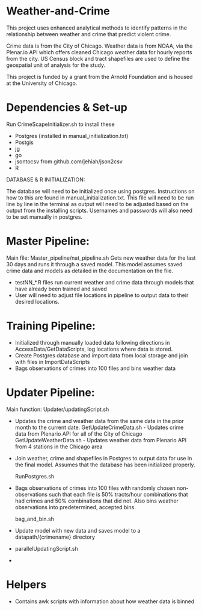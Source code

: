 Weather-and-Crime
==========
This project uses enhanced analytical methods to identify patterns in the relationship between weather and crime that predict violent crime. 

Crime data is from the City of Chicago. Weather data is from NOAA, via the Plenar.io API which offers cleaned Chicago weather data for hourly reports from the city. US Census block and tract shapefiles are used to define the geospatial unit of analysis for the study. 

This project is funded by a grant from the Arnold Foundation and is housed at the University of Chicago.

Dependencies & Set-up
============
Run CrimeScapeInitializer.sh to install these

- Postgres (installed in manual_initialization.txt)
- Postgis
- jg
- go
- jsontocsv from github.com/jehiah/json2csv
- R

DATABASE & R INITIALIZATION:

The database will need to be initialized once using postgres. Instructions on how to this are found in manual_initialization.txt. This file will need to be run line by line in the terminal as output will need to be adjusted based on the output from the installing scripts. Usernames and passwords will also need to be set manually in postgres.

Master Pipeline:
================
Main file: Master_pipeline/nat_pipeline.sh 
	Gets new weather data for the last 30 days and runs it through a saved model. This model assumes saved crime data and 
	models as detailed in the documentation on the file.
	
- testNN_*.R files run current weather and crime data through models that have already been trained and saved
- User will need to adjust file locations in pipeline to output data to their desired locations.

	

Training Pipeline:
================
- Initialized through manually loaded data following directions in AccessData/GetDataScripts, log locations where data is stored. 
- Create Postgres database and import data from local storage and join with files in ImportDataScripts
- Bags observations of crimes into 100 files and bins weather data

Updater Pipeline:
================
Main function: Updater/updatingScript.sh

 - Updates the crime and weather data from the same date in the prior month to the current date. 
 	GetUpdateCrimeData.sh - Updates crime data from Plenario API for all of the City of Chicago
	GetUpdateWeatherData.sh - Updates weather data from Plenario API from 4 stations in the Chicago area

 - Join weather, crime and shapefiles in Postgres to output data for use in the final model. Assumes that the database has been initialized properly.

 	RunPostgres.sh

 - Bags observations of crimes into 100 files with randomly chosen non-observations such that each file is 50% tracts/hour combinations that had crimes and 50% combinations that did not. Also bins weather observations into predetermined, accepted bins.

 	bag_and_bin.sh

 - Update model with new data and saves model to a datapath/{crimename} directory
  - parallelUpdatingScript.sh
  - 
  
Helpers
=========
- Contains awk scripts with information about how weather data is binned











